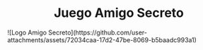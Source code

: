 <h1 align="center">Juego Amigo Secreto</h1>
![Logo Amigo Secreto](https://github.com/user-attachments/assets/72034caa-17d2-47be-8069-b5baadc993a1)

